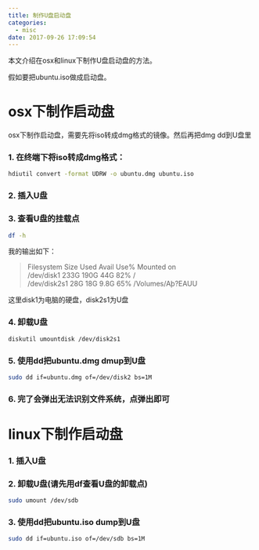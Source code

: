 ```yaml
---
title: 制作U盘启动盘
categories:
  - misc
date: 2017-09-26 17:09:54
---
```


本文介绍在osx和linux下制作U盘启动盘的方法。

<!-- more -->

假如要把ubuntu.iso做成启动盘。

# osx下制作启动盘
osx下制作启动盘，需要先将iso转成dmg格式的镜像。然后再把dmg dd到U盘里
### 1. 在终端下将iso转成dmg格式：
```sh
hdiutil convert -format UDRW -o ubuntu.dmg ubuntu.iso
```
### 2. 插入U盘
### 3. 查看U盘的挂载点
```sh
df -h
```
我的输出如下：
> Filesystem      Size  Used Avail Use% Mounted on  
> /dev/disk1      233G  190G   44G  82% /  
> /dev/disk2s1     28G   18G  9.8G  65% /Volumes/Aþ?EAUU  

这里disk1为电脑的硬盘，disk2s1为U盘
### 4. 卸载U盘
```sh
diskutil umountdisk /dev/disk2s1
```
### 5. 使用dd把ubuntu.dmg dmup到U盘
```sh
sudo dd if=ubuntu.dmg of=/dev/disk2 bs=1M
```
### 6. 完了会弹出无法识别文件系统，点弹出即可


# linux下制作启动盘
### 1. 插入U盘
### 2. 卸载U盘(请先用df查看U盘的卸载点)
```sh
sudo umount /dev/sdb
```
### 3. 使用dd把ubuntu.iso dump到U盘
```sh
sudo dd if=ubuntu.iso of=/dev/sdb bs=1M
```
